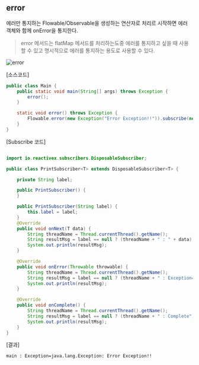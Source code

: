 ## error

에러만 통지하는 Flowable/Observable을 생성하는 연산자로 처리르 시작하면 에러 객체와 함께 onError을 통지한다. 

> error 메서드는 flatMap 메서드를 처리하는도중 에러를 통지하고 싶을 때 사용할 수 있고 명시적으로 에러를 통지하는 용도로 사용할 수 있다.

![error](http://reactivex.io/documentation/operators/images/throw.c.png)

[소스코드]

```java
public class Main {
    public static void main(String[] args) throws Exception {
        error();
    }

    static void error() throws Exception {
        Flowable.error(new Exception("Error Exception!!")).subscribe(new PrintSubscriber<>());
    }
}
```

[Subscribe 코드]

```java

import io.reactivex.subscribers.DisposableSubscriber;

public class PrintSubscriber<T> extends DisposableSubscriber<T> {

    private String label;

    public PrintSubscriber() {
    }

    public PrintSubscriber(String label) {
        this.label = label;
    }
    @Override
    public void onNext(T data) {
        String threadName = Thread.currentThread().getName();
        String resultMsg = label == null ? (threadName + " : " + data) : (threadName + " : "+ label + " : "+ data);
        System.out.println(resultMsg);
    }

    @Override
    public void onError(Throwable throwable) {
        String threadName = Thread.currentThread().getName();
        String resultMsg = label == null ? (threadName + " : Exception=" + throwable) : (threadName + " : "+ label + " : "+ throwable);
        System.out.println(resultMsg);
    }

    @Override
    public void onComplete() {
        String threadName = Thread.currentThread().getName();
        String resultMsg = label == null ? (threadName + " : Complete") : (threadName + " : "+ label + " : Complete");
        System.out.println(resultMsg);
    }
}

```

[결과]

```
main : Exception=java.lang.Exception: Error Exception!!
```